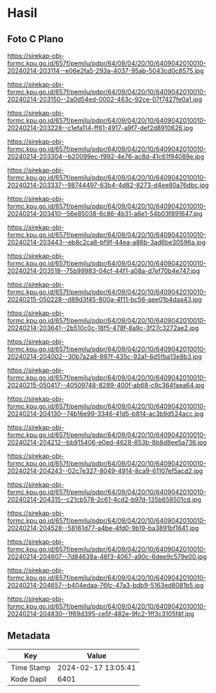 # Hasil

## Foto C Plano

https://sirekap-obj-formc.kpu.go.id/657f/pemilu/pdpr/64/09/04/20/10/6409042010010-20240214-203114--e06e2fa5-293a-4037-95ab-5043cd0c8575.jpg

https://sirekap-obj-formc.kpu.go.id/657f/pemilu/pdpr/64/09/04/20/10/6409042010010-20240214-203150--2a0d54ed-0002-463c-92ce-07f7427fe0a1.jpg

https://sirekap-obj-formc.kpu.go.id/657f/pemilu/pdpr/64/09/04/20/10/6409042010010-20240214-203228--c1efa114-ff61-4917-a9f7-def2d8910626.jpg

https://sirekap-obj-formc.kpu.go.id/657f/pemilu/pdpr/64/09/04/20/10/6409042010010-20240214-203304--b20099ec-f992-4e76-ac8d-41c61f94089e.jpg

https://sirekap-obj-formc.kpu.go.id/657f/pemilu/pdpr/64/09/04/20/10/6409042010010-20240214-203337--98744497-63b4-4d82-8273-d4ee80a76dbc.jpg

https://sirekap-obj-formc.kpu.go.id/657f/pemilu/pdpr/64/09/04/20/10/6409042010010-20240214-203410--56e85038-6c86-4b31-a6e1-54b03f891647.jpg

https://sirekap-obj-formc.kpu.go.id/657f/pemilu/pdpr/64/09/04/20/10/6409042010010-20240214-203443--eb8c2ca8-bf9f-44ea-a86b-3ad6be30596a.jpg

https://sirekap-obj-formc.kpu.go.id/657f/pemilu/pdpr/64/09/04/20/10/6409042010010-20240214-203518--75b99983-04cf-44f1-a08a-d7ef70b4e747.jpg

https://sirekap-obj-formc.kpu.go.id/657f/pemilu/pdpr/64/09/04/20/10/6409042010010-20240215-050228--d89d3f45-800a-4f11-bc56-aee01b4daa43.jpg

https://sirekap-obj-formc.kpu.go.id/657f/pemilu/pdpr/64/09/04/20/10/6409042010010-20240214-203641--2b510c0c-18f5-478f-8a9c-3f27c3272ae2.jpg

https://sirekap-obj-formc.kpu.go.id/657f/pemilu/pdpr/64/09/04/20/10/6409042010010-20240214-204002--30b7a2a8-897f-435c-92a1-6d5fba13e8b3.jpg

https://sirekap-obj-formc.kpu.go.id/657f/pemilu/pdpr/64/09/04/20/10/6409042010010-20240215-050417--40509748-8289-400f-ab68-c9c364faea64.jpg

https://sirekap-obj-formc.kpu.go.id/657f/pemilu/pdpr/64/09/04/20/10/6409042010010-20240214-204130--74b16e99-3346-41d5-b814-ac3b9d524acc.jpg

https://sirekap-obj-formc.kpu.go.id/657f/pemilu/pdpr/64/09/04/20/10/6409042010010-20240214-204212--bb915406-e0ed-4628-853b-8b8d8ee5a736.jpg

https://sirekap-obj-formc.kpu.go.id/657f/pemilu/pdpr/64/09/04/20/10/6409042010010-20240214-204243--02c7e327-8049-4914-8ca9-61107ef5acd2.jpg

https://sirekap-obj-formc.kpu.go.id/657f/pemilu/pdpr/64/09/04/20/10/6409042010010-20240214-204315--c21cb578-2c61-4cd2-b97d-135b658501cd.jpg

https://sirekap-obj-formc.kpu.go.id/657f/pemilu/pdpr/64/09/04/20/10/6409042010010-20240214-204528--58161d77-a4be-4fd0-9b19-ba3891bf1641.jpg

https://sirekap-obj-formc.kpu.go.id/657f/pemilu/pdpr/64/09/04/20/10/6409042010010-20240214-204607--7d84638a-46f3-4067-a90c-6dee9c579e00.jpg

https://sirekap-obj-formc.kpu.go.id/657f/pemilu/pdpr/64/09/04/20/10/6409042010010-20240214-204657--b404edaa-76fc-47a3-bdb9-5163ed8081b5.jpg

https://sirekap-obj-formc.kpu.go.id/657f/pemilu/pdpr/64/09/04/20/10/6409042010010-20240214-204830--1f69d395-ce5f-482e-9fc2-1ff3c3105f4f.jpg


## Metadata

| Key        | Value               |
| ---------- | ------------------- |
| Time Stamp | 2024-02-17 13:05:41 |
| Kode Dapil | 6401                |



